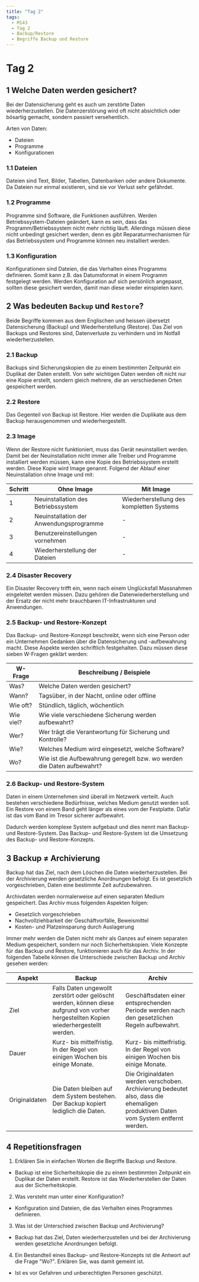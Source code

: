 ```yaml
---
title: "Tag 2"
tags:
  - M143
  - Tag 2
  - Backup/Restore
  - Begriffe Backup und Restore
---
```


# Tag 2

## 1 Welche Daten werden gesichert?

Bei der Datensicherung geht es auch um zerstörte Daten wiederherzustellen. Die Datenzerstörung wird oft nicht absichtlich oder bösartig gemacht, sondern passiert versehentlich. 

Arten von Daten:

- Dateien
- Programme
- Konfigurationen

### 1.1 Dateien

Dateien sind Text, Bilder, Tabellen, Datenbanken oder andere Dokumente. Da Dateien nur einmal existieren, sind sie vor Verlust sehr gefährdet.

### 1.2 Programme

Programme sind Software, die Funktionen ausführen. Werden Betriebssystem-Dateien geändert, kann es sein, dass das Programm/Betriebssystem nicht mehr richtig läuft. Allerdings müssen diese nicht unbedingt gesichert werden, denn es gibt Reparaturmechanismen für das Betriebssystem und Programme können neu installiert werden.

### 1.3 Konfiguration

Konfigurationen sind Dateien, die das Verhalten eines Programms definieren. Somit kann z.B. das Datumsformat in einem Programm festgelegt werden. Werden Konfiguration auf sich persönlich angepasst, sollten diese gesichert werden, damit man diese wieder einspielen kann.

## 2 Was bedeuten `Backup` und `Restore`?

Beide Begriffe kommen aus dem Englischen und heissen übersetzt Datensicherung (Backup) und Wiederherstellung (Restore). Das Ziel von Backups und Restores sind, Datenverluste zu verhindern und im Notfall wiederherzustellen.

### 2.1 Backup

Backups sind Sicherungskopien die zu einem bestimmten Zeitpunkt ein Duplikat der Daten erstellt. Von sehr wichtigen Daten werden oft nicht nur eine Kopie erstellt, sondern gleich mehrere, die an verschiedenen Orten gespeichert werden.

### 2.2 Restore

Das Gegenteil von Backup ist Restore. Hier werden die Duplikate aus dem Backup herausgenommen und wiederhergestellt.

### 2.3 Image

Wenn der Restore nicht funktioniert, muss das Gerät neuinstalliert werden. Damit bei der Neuinstallation nicht immer alle Treiber und Programme installiert werden müssen, kann eine Kopie des Betriebssystem erstellt werden. Diese Kopie wird Image genannt. Folgend der Ablauf einer Neuinstallation ohne Image und mit:

| Schritt | Ohne Image | Mit Image |
|---|---|---|
| 1 | Neuinstallation des Betriebssystem | Wiederherstellung des kompletten Systems |
| 2 | Neuinstallation der Anwendungsprogramme | - |
| 3 | Benutzereinstellungen vornehmen | - |
| 4 | Wiederherstellung der Dateien | - |

### 2.4 Disaster Recovery

Ein Disaster Recovery trifft ein, wenn nach einem Unglücksfall Massnahmen eingeleitet werden müssen. Dazu gehören die Datenwiederherstellung und der Ersatz der nicht mehr brauchbaren IT-Infrastrukturen und Anwendungen.

### 2.5 Backup- und Restore-Konzept

Das Backup- und Restore-Konzept beschreibt, wenn sich eine Person oder ein Unternehmen Gedanken über die Datensicherung und -aufbewahrung macht. Diese Aspekte werden schriftlich festgehalten. Dazu müssen diese sieben W-Fragen geklärt werden:

| W-Frage | Beschreibung / Beispiele |
|---|---|
| Was? | Welche Daten werden gesichert? |
| Wann? | Tagsüber, in der Nacht, online oder offline |
| Wie oft? | Stündlich, täglich, wöchentlich |
| Wie viel? | Wie viele verschiedene Sicherung werden aufbewahrt? |
| Wer? | Wer trägt die Verantwortung für Sicherung und Kontrolle? |
| Wie? | Welches Medium wird eingesetzt, welche Software? |
| Wo? | Wie ist die Aufbewahrung geregelt bzw. wo werden die Daten aufbewahrt? |

### 2.6 Backup- und Restore-System

Daten in einem Unternehmen sind überall im Netzwerk verteilt. Auch bestehen verschiedene Bedürfnisse, welches Medium genutzt werden soll. Ein Restore von einem Band geht länger als eines vom der Festplatte. Dafür ist das vom Band im Tresor sicherer aufbewahrt.

Dadurch werden komplexe System aufgebaut und dies nennt man Backup- und Restore-System. Das Backup- und Restore-System ist die Umsetzung des Backup- und Restore-Konzepts.

## 3 Backup ≠ Archivierung

Backup hat das Ziel, nach dem Löschen die Daten wiederherzustellen. Bei der Archivierung werden gesetzliche Anordnungen befolgt. Es ist gesetzlich vorgeschrieben, Daten eine bestimmte Zeit aufzubewahren.

Archivdaten werden normalerweise auf einen separaten Medium gespeichert. Das Archiv muss folgenden Aspekten folgen:

- Gesetzlich vorgeschrieben
- Nachvollziehbarkeit der Geschäftvorfälle, Beweismittel
- Kosten- und Platzeinsparung durch Auslagerung

Immer mehr werden die Daten nicht mehr als Ganzes auf einem separaten Medium gespeichert, sondern nur noch Sicherheitskopien. Viele Konzepte für das Backup und Restore, funktionieren auch für das Archiv. In der folgenden Tabelle können die Unterschiede zwischen Backup und Archiv gesehen werden:

| Aspekt | Backup | Archiv |
|---|---|---|
| Ziel | Falls Daten ungewollt zerstört oder gelöscht werden, können diese aufgrund von vorher hergestellten Kopien wiederhergestellt werden. | Geschäftsdaten einer entsprechenden Periode werden nach den gesetzlichen Regeln aufbewahrt. |
| Dauer | Kurz- bis mittelfristig. In der Regel von einigen Wochen bis einige Monate. | Kurz- bis mittelfristig. In der Regel von einigen Wochen bis einige Monate. |
| Originaldaten | Die Daten bleiben auf dem System bestehen. Der Backup kopiert lediglich die Daten. | Die Originaldaten werden verschoben. Archivierung bedeutet also, dass die ehemaligen produktiven Daten vom System entfernt werden. |

## 4 Repetitionsfragen

1. Erklären Sie in einfachen Worten die Begriffe Backup und Restore.
- Backup ist eine Sicherheitskopie die zu einem bestimmten Zeitpunkt ein Duplikat der Daten erstellt. Restore ist das Wiederherstellen der Daten aus der Sicherheitskopie.
2. Was versteht man unter einer Konfiguration?
- Konfiguration sind Dateien, die das Verhalten eines Programmes definieren.
3. Was ist der Unterschied zwischen Backup und Archivierung?
- Backup hat das Ziel, Daten wiederherzustellen und bei der Archivierung werden gesetzliche Anordnungen befolgt.
4. Ein Bestandteil eines Backup- und Restore-Konzepts ist die Antwort auf die Frage "Wo?". Erklären Sie, was damit gemeint ist.
- Ist es vor Gefahren und unberechtigten Personen geschützt.